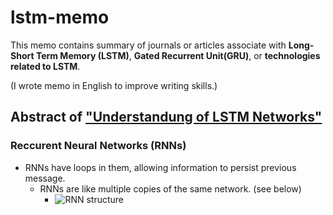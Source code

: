 # lstm-memo

This memo contains summary of journals or articles associate with **Long-Short Term Memory (LSTM)**, **Gated Recurrent Unit(GRU)**, or **technologies related to LSTM**.

(I wrote memo in English to improve writing skills.)

## Abstract of ["Understandung of LSTM Networks"](http://colah.github.io/posts/2015-08-Understanding-LSTMs/)

### Reccurent Neural Networks (RNNs)
- RNNs have loops in them, allowing information to persist previous message.
    - RNNs are like multiple copies of the same network. (see below)
        - ![RNN structure](https://github.com/ababa893/seq2seq-practice/blob/images/RNN-unrolled.png?raw=true)



